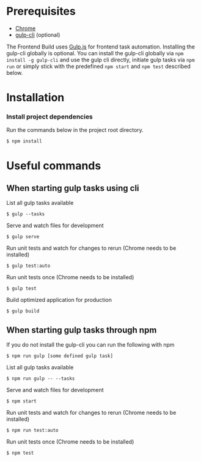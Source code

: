 # Prerequisites
* [Chrome](http://google.chrome.com)
* [gulp-cli](https://github.com/gulpjs/gulp-cli) (optional)

The Frontend Build uses [Gulp.js](https://gulpjs.com) for frontend task automation.
Installing the gulp-cli globally is optional. You can install the gulp-cli
globally via `npm install -g gulp-cli` and use the gulp cli directly, initiate
gulp tasks via `npm run` or simply stick with the predefined `npm start` and
`npm test` described below.

# Installation
### Install project dependencies
Run the commands below in the project root directory.

    $ npm install

# Useful commands
## When starting gulp tasks using cli
List all gulp tasks available

    $ gulp --tasks

Serve and watch files for development

    $ gulp serve

Run unit tests and watch for changes to rerun (Chrome needs to be installed)

    $ gulp test:auto

Run unit tests once (Chrome needs to be installed)

    $ gulp test

Build optimized application for production

    $ gulp build


## When starting gulp tasks through npm
If you do not install the gulp-cli you can run the following with npm

    $ npm run gulp [some defined gulp task]

List all gulp tasks available

    $ npm run gulp -- --tasks

Serve and watch files for development

    $ npm start

Run unit tests and watch for changes to rerun (Chrome needs to be installed)

    $ npm run test:auto

Run unit tests once (Chrome needs to be installed)

    $ npm test
